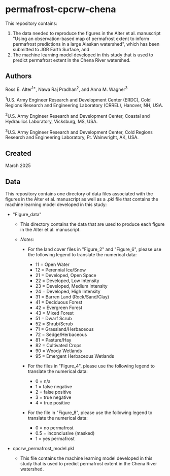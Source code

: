 # permafrost-cpcrw-chena

This repository contains:

1) The data needed to reproduce the figures in the Alter et al. manuscript "Using an observation-based map of permafrost extent to inform permafrost predictions in a large Alaskan watershed", which has been submitted to JGR Earth Surface, and
2) The machine learning model developed in this study that is used to predict permafrost extent in the Chena River watershed.

## Authors
Ross E. Alter<sup>1*</sup>, Nawa Raj Pradhan<sup>2</sup>, and Anna M. Wagner<sup>3</sup>

<sup>1</sup>U.S. Army Engineer Research and Development Center (ERDC), Cold Regions Research and Engineering Laboratory (CRREL), Hanover, NH, USA.

<sup>2</sup>U.S. Army Engineer Research and Development Center, Coastal and Hydraulics Laboratory, Vicksburg, MS, USA.

<sup>3</sup>U.S. Army Engineer Research and Development Center, Cold Regions Research and Engineering Laboratory, Ft. Wainwright, AK, USA.

## Created
March 2025

## Data
This repository contains one directory of data files associated with the figures in the Alter et al. manuscript as well as a .pkl file that contains the machine learning model developed in this study:

* "Figure_data"

  * This directory contains the data that are used to produce each figure in the Alter et al. manuscript.

  * *Notes*:

    * For the land cover files in "Figure_2" and "Figure_6", please use the following legend to translate the numerical data:
   
      * 11 = Open Water
      * 12 = Perennial Ice/Snow
      * 21 = Developed, Open Space
      * 22 = Developed, Low Intensity
      * 23 = Developed, Medium Intensity
      * 24 = Developed, High Intensity
      * 31 = Barren Land (Rock/Sand/Clay)
      * 41 = Deciduous Forest
      * 42 = Evergreen Forest
      * 43 = Mixed Forest
      * 51 = Dwarf Scrub
      * 52 = Shrub/Scrub
      * 71 = Grassland/Herbaceous
      * 72 = Sedge/Herbaceous
      * 81 = Pasture/Hay
      * 82 = Cultivated Crops
      * 90 = Woody Wetlands
      * 95 = Emergent Herbaceous Wetlands 

    * For the files in "Figure_4", please use the following legend to translate the numerical data:

      * 0 = n/a
      * 1 = false negative
      * 2 = false positive
      * 3 = true negative
      * 4 = true positive

    * For the file in "Figure_8", please use the following legend to translate the numerical data:

      * 0 = no permafrost
      * 0.5 = inconclusive (masked)
      * 1 = yes permafrost
        
* cpcrw_permafrost_model.pkl

  * This file contains the machine learning model developed in this study that is used to predict permafrost extent in the Chena River watershed.

